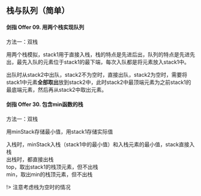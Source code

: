 ## 栈与队列（简单）

#### 剑指 Offer 09. 用两个栈实现队列

方法一：双栈

用两个栈模拟，stack1用于直接入栈，栈的特点是先进后出，队列的特点是先进先出，最先入队的元素位于stack1的最下端，每次入队都是将元素放入stack1中。

出队时从stack2中出队，stack2不为空时，直接出队，stack2为空时，需要将stack1中元素**全部取出**放到stack2中，此时stack2中最顶端元素为之前stack1的最底端元素，然后再从stack2中取出元素。

#### 剑指 Offer 30. 包含min函数的栈

方法一：双栈

用minStack存储最小值，用stack1存储实际值

入栈时，minStack入栈（stack1中的最小值）和入栈元素的最小值，stack直接入栈  
出栈时，都直接出栈  
top，取出stack1的栈顶元素，但不出栈  
min，取出min的栈顶元素，但不出栈

!> 注意考虑栈为空时的情况


